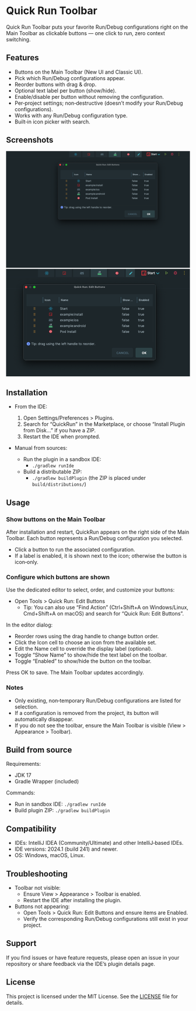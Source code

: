 # Quick Run Toolbar

Quick Run Toolbar puts your favorite Run/Debug configurations right on the Main Toolbar as clickable buttons — one click to run, zero context switching.

## Features
- Buttons on the Main Toolbar (New UI and Classic UI).
- Pick which Run/Debug configurations appear.
- Reorder buttons with drag & drop.
- Optional text label per button (show/hide).
- Enable/disable per button without removing the configuration.
- Per‑project settings; non‑destructive (doesn’t modify your Run/Debug configurations).
- Works with any Run/Debug configuration type.
- Built‑in icon picker with search.

## Screenshots

![Main Toolbar buttons](docs/images/screenshot1.png)
![Main Toolbar buttons](docs/images/screenshot2.png)

[//]: # (![Icon picker and editor]&#40;docs/images/screenshot2.png&#41;)

[//]: # (![Reorder with drag & drop]&#40;docs/images/screenshot3.png&#41;)
[//]: # (![Run action in action]&#40;docs/images/screenshot4.png&#41;)

## Installation
- From the IDE:
  1. Open Settings/Preferences > Plugins.
  2. Search for “QuickRun” in the Marketplace, or choose “Install Plugin from Disk…” if you have a ZIP.
  3. Restart the IDE when prompted.

- Manual from sources:
  - Run the plugin in a sandbox IDE:
    - `./gradlew runIde`
  - Build a distributable ZIP:
    - `./gradlew buildPlugin` (the ZIP is placed under `build/distributions/`)

## Usage

### Show buttons on the Main Toolbar
After installation and restart, QuickRun appears on the right side of the Main Toolbar. Each button represents a Run/Debug configuration you selected.

- Click a button to run the associated configuration.
- If a label is enabled, it is shown next to the icon; otherwise the button is icon‑only.

### Configure which buttons are shown
Use the dedicated editor to select, order, and customize your buttons:

- Open Tools > Quick Run: Edit Buttons
  - Tip: You can also use “Find Action” (Ctrl+Shift+A on Windows/Linux, Cmd+Shift+A on macOS) and search for “Quick Run: Edit Buttons”.

In the editor dialog:
- Reorder rows using the drag handle to change button order.
- Click the Icon cell to choose an icon from the available set.
- Edit the Name cell to override the display label (optional).
- Toggle “Show Name” to show/hide the text label on the toolbar.
- Toggle “Enabled” to show/hide the button on the toolbar.

Press OK to save. The Main Toolbar updates accordingly.

### Notes
- Only existing, non‑temporary Run/Debug configurations are listed for selection.
- If a configuration is removed from the project, its button will automatically disappear.
- If you do not see the toolbar, ensure the Main Toolbar is visible (View > Appearance > Toolbar).

## Build from source
Requirements:
- JDK 17
- Gradle Wrapper (included)

Commands:
- Run in sandbox IDE: `./gradlew runIde`
- Build plugin ZIP: `./gradlew buildPlugin`

## Compatibility
- IDEs: IntelliJ IDEA (Community/Ultimate) and other IntelliJ‑based IDEs.
- IDE versions: 2024.1 (build 241) and newer.
- OS: Windows, macOS, Linux.

## Troubleshooting
- Toolbar not visible:
  - Ensure View > Appearance > Toolbar is enabled.
  - Restart the IDE after installing the plugin.
- Buttons not appearing:
  - Open Tools > Quick Run: Edit Buttons and ensure items are Enabled.
  - Verify the corresponding Run/Debug configurations still exist in your project.

## Support
If you find issues or have feature requests, please open an issue in your repository or share feedback via the IDE’s plugin details page.

## License
This project is licensed under the MIT License. See the [LICENSE](LICENSE) file for details.

